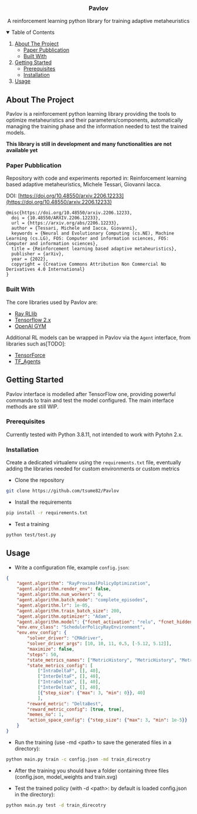 <p align="center">
  <h3 align="center">Pavlov</h3>
  <p align="center">
    A reinforcement learning python library for training adaptive metaheuristics
  </p>
</p>



<!-- TABLE OF CONTENTS -->
<details open="open">
  <summary>Table of Contents</summary>
  <ol>
    <li>
      <a href="#about-the-project">About The Project</a>
      <ul>
        <li><a href="#paper-pubblication">Paper Pubblication</a></li>
        <li><a href="#built-with">Built With</a></li>
      </ul>
    </li>
    <li>
      <a href="#getting-started">Getting Started</a>
      <ul>
        <li><a href="#prerequisites">Prerequisites</a></li>
        <li><a href="#installation">Installation</a></li>
      </ul>
    </li>
    <li><a href="#usage">Usage</a></li>
  </ol>
</details>



<!-- ABOUT THE PROJECT -->
## About The Project
Pavlov is a reinforcement python learning library providing the tools to optimize metaheuristics and their parameters/components, automatically managing the training phase and the information needed to test the trained models. 

**This library is still in development and many functionalities are not available yet**

### Paper Pubblication
Repository with code and experiments reported in: Reinforcement learning based adaptive metaheuristics, Michele Tessari, Giovanni Iacca.

DOI: [https://doi.org/10.48550/arxiv.2206.12233](https://doi.org/10.48550/arxiv.2206.12233)

```
@misc{https://doi.org/10.48550/arxiv.2206.12233,
  doi = {10.48550/ARXIV.2206.12233},
  url = {https://arxiv.org/abs/2206.12233},
  author = {Tessari, Michele and Iacca, Giovanni},
  keywords = {Neural and Evolutionary Computing (cs.NE), Machine Learning (cs.LG), FOS: Computer and information sciences, FOS: Computer and information sciences},
  title = {Reinforcement learning based adaptive metaheuristics},
  publisher = {arXiv},
  year = {2022},
  copyright = {Creative Commons Attribution Non Commercial No Derivatives 4.0 International}
}
```


### Built With

The core libraries used by Pavlov are:
* [Ray RLlib](https://docs.ray.io/en/master/rllib.html)
* [Tensorflow 2.x](https://www.tensorflow.org/)
* [OpenAI GYM](https://gym.openai.com/)

Additional RL models can be wrapped in Pavlov via the ``Agent`` interface, from libraries such as[TODO]:
* [TensorForce](https://tensorforce.readthedocs.io/)
* [TF_Agents](https://www.tensorflow.org/agents)



<!-- GETTING STARTED -->
## Getting Started
Pavlov interface is modelled after TensorFlow one, providing powerful commands to train and test the model configured. The main interface methods are still WIP.

### Prerequisites
Currently tested with Python 3.8.11, not intended to work with Pytohn 2.x.

### Installation
Create a dedicated virtualenv using the ``requirements.txt`` file, eventually adding the libraries needed for custom environments or custom metrics

- Clone the repository
```bash
git clone https://github.com/tsume82/Pavlov
```
- Install the requirements
```bash
pip install -r requirements.txt
```

- Test a training
```bash
python test/test.py
```

<!-- USAGE EXAMPLES -->
## Usage
- Write a configuration file, example ```config.json```:
```json
{
    "agent.algorithm": "RayProximalPolicyOptimization",
    "agent.algorithm.render_env": false,
    "agent.algorithm.num_workers": 0,
    "agent.algorithm.batch_mode": "complete_episodes",
    "agent.algorithm.lr": 1e-05,
    "agent.algorithm.train_batch_size": 200,
    "agent.algorithm.optimizer": "Adam",
    "agent.algorithm.model": {"fcnet_activation": "relu", "fcnet_hiddens": [50, 50]},
    "env.env_class": "SchedulerPolicyRayEnvironment",
    "env.env_config": {
        "solver_driver": "CMAdriver",
        "solver_driver_args": [10, 10, 11, 0.5, [-5.12, 5.12]],
        "maximize": false,
        "steps": 50,
        "state_metrics_names": ["MetricHistory", "MetricHistory", "MetricHistory", "MetricHistory", "SolverStateHistory"],
        "state_metrics_config": [
            ["IntraDeltaF", [], 40], 
            ["InterDeltaF", [], 40], 
            ["IntraDeltaX", [], 40], 
            ["InterDeltaX", [], 40], 
            [{"step_size": {"max": 3, "min": 0}}, 40]
            ],
        "reward_metric": "DeltaBest",
        "reward_metric_config": [true, true],
        "memes_no": 1,
        "action_space_config": {"step_size": {"max": 3, "min": 1e-5}}
    }
}
```

- Run the training (use -md \<path\> to save the generated files in a directory):
```bash
python main.py train -c config.json -md train_direcotry
```

- After the training you should have a folder containing three files (config.json, model_weights and train.svg)

- Test the trained policy (with -d \<path\>: by default is loaded config.json in the directory):
```bash
python main.py test -d train_direcotry
```